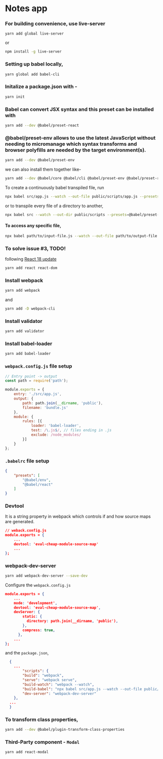 # Notes app

### For building convenience, use live-server
```
yarn add global live-server
```

or
```sh
npm install -g live-server
```

### Setting up babel locally,
```sh
yarn global add babel-cli
```

### Initalize a package.json with -
```sh
yarn init
```

### Babel can convert JSX syntax and this preset can be installed with
```sh
yarn add --dev @babel/preset-react
```
### @babel/preset-env allows to use the latest JavaScript without needing to micromanage which syntax transforms and browser polyfills are needed by the target environment(s).
```sh
yarn add --dev @babel/preset-env
```

we can also install them together like- 
```sh
yarn add --dev @babel/core @babel/cli @babel/preset-env @babel/preset-react
```

To create a continuously babel transpiled file, run
```sh
npx babel src/app.js --watch --out-file public/scripts/app.js --presets=@babel/preset-env,@babel/preset-react
```
or to transpile every file of a directory to another,
```sh
npx babel src --watch --out-dir public/scripts --presets=@babel/preset-env,@babel/preset-react
```

#### To access any specific file,
```sh
npx babel path/to/input-file.js --watch --out-file path/to/output-file.js --presets=@babel/preset-env,@babel/preset-react
```

### To solve issue #3, TODO! 

following [React 18 update](https://react.dev/blog/2022/03/08/react-18-upgrade-guide#updates-to-client-rendering-apis)
```sh
yarn add react react-dom
```

### Install webpack
```sh
yarn add webpack
```
and
```sh
yarn add -D webpack-cli
``` 

### Install validator
```sh
yarn add validator
```

### Install babel-loader
```sh
yarn add babel-loader
```

### `webpack.config.js` file setup
```js
// Entry point -> output
const path = require('path');

module.exports = {
    entry: './src/app.js',
    output: {
        path: path.join(__dirname, 'public'),
        filename: 'bundle.js'
    },
    module: {
        rules: [{
            loader: 'babel-loader',
            test: /\.js$/, // files ending in .js
            exclude: /node_modules/
        }]
    }
};

```

### `.babelrc` file setup
```json
{
    "presets": [
        "@babel/env",
        "@babel/react"
    ]
}
```

### Devtool
It is a string property in webpack which controls if and how source maps are generated.
```json
// weback.config.js
module.exports = {
    ...
    devtool: 'eval-cheap-module-source-map'
    ...
};
```

### webpack-dev-server
```sh
yarn add webpack-dev-server --save-dev
```

Configure the `webpack.config.js`
```json
module.exports = {
    ...
    mode: 'development',
    devtool: 'eval-cheap-module-source-map',
    devServer: {
        static: {
          directory: path.join(__dirname, 'public'),
        },
        compress: true,
      },
    ...
};
```

and the `package.json`,
```json
  {
    ...
        "scripts": {
        "build": "webpack",
        "serve": "webpack serve",
        "build-watch": "webpack --watch",
        "build-babel": "npx babel src/app.js --watch --out-file public/scripts/app.js --presets=@babel/preset-env,@babel/preset-react",
        "dev-server": "webpack-dev-server"
    },
  ...
  }
```

### To transform class properties,
```sh
yarn add --dev @babel/plugin-transform-class-properties
```
### Third-Party component - `Modal`
```sh
yarn add react-modal
```

